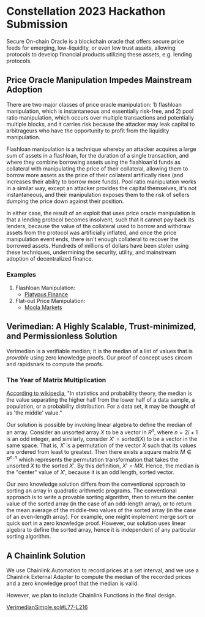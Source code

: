 # Constellation 2023 Hackathon Submission
Secure On-chain Oracle is a blockchain oracle that offers secure price feeds for emerging, low-liquidity, or even low trust assets, allowing protocols to develop financial products utilizing these assets, e.g. lending protocols.

## Price Oracle Manipulation Impedes Mainstream Adoption
There are two major classes of price oracle manipulation: 1) flashloan manipulation, which is instantaneous and essentially risk-free, and 2) pool ratio manipulation, which occurs over multiple transactions and potentially multiple blocks, and it carries risk because the attacker may leak capital to arbitrageurs who have the opportunity to profit from the liquidity manipulation.

Flashloan manipulation is a technique whereby an attacker acquires a large sum of assets in a flashloan, for the duration of a single transaction, and where they combine borrowing assets using the flashloan'd funds as collateral with manipulating the price of their collateral, allowing them to borrow more assets as the price of their collateral artifically rises (and increases their ability to borrow more funds). Pool ratio manipulation works in a similar way, except an attacker provides the capital themselves, it's not instantaneous, and their manipulation exposes them to the risk of sellers dumping the price down against their position.

In either case, the result of an exploit that uses price oracle manipulation is that a lending protocol becomes insolvent, such that it cannot pay back its lenders, because the value of the collateral used to borrow and withdraw assets from the protocol was artificially inflated, and once the price manipulation event ends, there isn't enough collateral to recover the borrowed assets. Hundreds of millions of dollars have been stolen using these techniques, undermining the security, utility, and mainstream adoption of decentralized finance.

### Examples
1. Flashloan Manipulation:
    - [Platypus Finance](https://rekt.news/platypus-rekt2/)
2. Flat-out Price Manipulation:
    - [Moola Markets](https://rekt.news/moola-markets-rekt/)


## Verimedian: A Highly Scalable, Trust-minimized, and Permissionless Solution
Verimedian is a verifiable median; it is the median of a list of values that is *provable* using zero knowledge proofs. Our proof of concept uses circom and rapidsnark to compute the proofs.

### The Year of Matrix Multiplication
[According to wikipedia](https://en.wikipedia.org/wiki/Median), "In statistics and probability theory, the median is the value separating the higher half from the lower half of a data sample, a population, or a probability distribution. For a data set, it may be thought of as 'the middle' value."

Our solution is possible by invoking linear algebra to define the median of an array. Consider an unsorted array $X$ to be a vector in $R^n$, where $n = 2i +1$ is an odd integer, and similarly, consider $X' = \text{sorted}(X)$ to be a vector in the same space. That is, $X'$ is a permutation of the vector $X$ such that its values are ordered from least to greatest. Then there exists a square matrix $M \in R^{n,n}$ which represents the permutation transformation that takes the unsorted $X$ to the sorted $X'$. By this definition, $X' = MX$. Hence, the median is the "center" value of $X'$, because it is an odd length, sorted vector.

Our zero knowledge solution differs from the conventional approach to sorting an array in quadratic arithmetic programs. The conventional approach is to write a provable sorting algorithm, then to return the center value of the sorted array (in the case of an odd-length array), or to return the mean average of the middle-two values of the sorted array (in the case of an even-length array). For example, one might implement merge sort or quick sort in a zero knowledge proof. However, our solution uses linear algebra to define the sorted array, hence it is independent of any particular sorting algorithm.

## A Chainlink Solution
We use Chainlink Automation to record prices at a set interval, and we use a Chainlink External Adapter to compute the median of the recorded prices and a zero knowledge proof that the median is valid.

However, we plan to include Chainlink Functions in the final design.

[VerimedianSimple.sol#L77-L216](https://github.com/codename-mainstream-adoption/constellation/blob/main/smart_contracts/src/VerimedianSimple.sol#L77-L216)